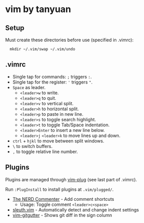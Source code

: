 vim by tanyuan
=====

Setup
-----
Must create these directories before use (specified in .vimrc):

      mkdir ~/.vim/swap ~/.vim/undo

.vimrc
-----

* Single tap for commands: `;` triggers `:`.
* Single tap for the register: `'` triggers `"`.
* `Space` as leader.
  * `<leader>w` to write.
  * `<leader>q` to quit.
  * `<leader>v` to vertical split.
  * `<leader>h` to horizontal split.
  * `<leader>p` to paste in new line.
  * `<leader>s` to toggle search highlight.
  * `<leader>t` to toggle Tab/Space indentation.
  * `<leader>Enter` to insert a new line below.
  * `<leader>j` `<leader>k` to move lines up and down.
* `ctrl` + `hjkl` to move between split windows.
* `\` to switch buffers.
* `,` to toggle relative line number.

Plugins
-----
Plugins are managed through [vim-plug](https://github.com/junegunn/vim-plug) (see last part of .vimrc).

Run `:PlugInstall` to install plugins at `.vim/plugged/`.

* [The NERD Commenter](https://github.com/scrooloose/nerdcommenter) - Add comment shortcuts
  * Usage: Toggle comment `<leader>c<space>`
* [sleuth.vim](https://github.com/tpope/vim-sleuth) - Automatically detect and change indent settings
* [vim-gitgutter](https://github.com/airblade/vim-gitgutter) - Shows git diff in the sign column
